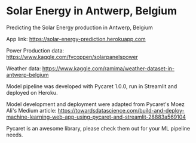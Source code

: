# Solar Energy in Antwerp, Belgium

 Predicting the Solar Energy production in Antwerp, Belgium
 
 App link: https://solar-energy-prediction.herokuapp.com
 
 Power Production data: https://www.kaggle.com/fvcoppen/solarpanelspower
 
 Weather data: https://www.kaggle.com/ramima/weather-dataset-in-antwerp-belgium
 
 Model pipeline was developed with Pycaret 1.0.0, run in Streamlit and deployed on Heroku.
 
 Model development and deployment were adapted from Pycaret's Moez Ali's Medium article: https://towardsdatascience.com/build-and-deploy-machine-learning-web-app-using-pycaret-and-streamlit-28883a569104
 
 Pycaret is an awesome library, please check them out for your ML pipeline needs.
